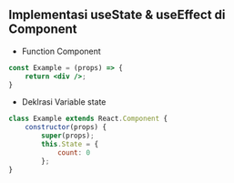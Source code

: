 ## Implementasi useState & useEffect di Component
* Function Component 
```jsx
const Example = (props) => {
    return <div />;
}
```
* Deklrasi Variable state
```jsx
class Example extends React.Component {
    constructor(props) {
        super(props);
        this.State = {
            count: 0
        };
}
```

